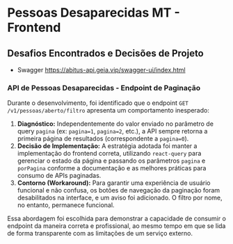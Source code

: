 # Pessoas Desaparecidas MT - Frontend

## Desafios Encontrados e Decisões de Projeto

- Swagger https://abitus-api.geia.vip/swagger-ui/index.html

### API de Pessoas Desaparecidas - Endpoint de Paginação

Durante o desenvolvimento, foi identificado que o endpoint `GET /v1/pessoas/aberto/filtro` apresenta um comportamento inesperado:

1.  **Diagnóstico:** Independentemente do valor enviado no parâmetro de query `pagina` (ex: `pagina=1`, `pagina=2`, etc.), a API sempre retorna a primeira página de resultados (correspondente a `pagina=0`).
2.  **Decisão de Implementação:** A estratégia adotada foi manter a implementação do frontend correta, utilizando `react-query` para gerenciar o estado da página e passando os parâmetros `pagina` e `porPagina` conforme a documentação e as melhores práticas para consumo de APIs paginadas.
3.  **Contorno (Workaround):** Para garantir uma experiência de usuário funcional e não confusa, os botões de navegação da paginação foram desabilitados na interface, e um aviso foi adicionado. O filtro por nome, no entanto, permanece funcional.

Essa abordagem foi escolhida para demonstrar a capacidade de consumir o endpoint da maneira correta e profissional, ao mesmo tempo em que se lida de forma transparente com as limitações de um serviço externo.
